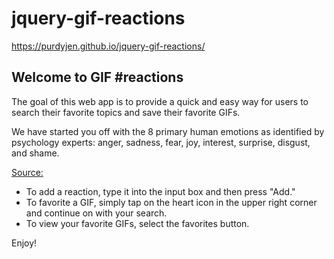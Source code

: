 # jquery-gif-reactions

https://purdyjen.github.io/jquery-gif-reactions/
## Welcome to GIF #reactions

The goal of this web app is to provide a quick and easy way for users to search their favorite topics and save their favorite GIFs.

We have started you off with the 8 primary human emotions as identified by psychology experts: anger, sadness, fear, joy, interest, surprise, disgust, and shame.

[Source:](https://www.jmu.edu/counselingctr/files/About%20Emotions.pdf)

* To add a reaction, type it into the input box and then press "Add."
* To favorite a GIF, simply tap on the heart icon in the upper right corner and continue on with your search. 
* To view your favorite GIFs, select the favorites button.

Enjoy!
